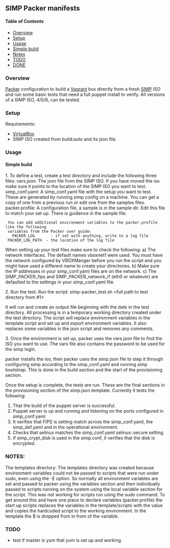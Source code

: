 ## SIMP Packer manifests

#### Table of Contents

* [Overview](#overview)
* [Setup](#setup)
* [Usage](#usage)
* [Simple build](#simple-build)
* [Notes](#notes)
* [TODO](#todo)
* [DONE](#done)

### Overview

[Packer](https://packer.io) configuration to build a [Vagrant](https://www.vagrantup.com/) box directly from a fresh [SIMP](https://github.com/NationalSecurityAgency/SIMP) ISO and run some basic tests that need a full puppet install to verify.   All versions of a SIMP ISO, 4/5/6, can be tested.

### Setup

Requirements:
  - [VirtualBox](https://www.virtualbox.org/wiki/Downloads)
  - SIMP ISO created from build:auto and its json file.

### Usage
#### Simple build
1\. To define a test, create a test directory and include the following three files:
      vars.json:  The json file from the SIMP ISO.  If you have moved the iso
           make sure it points to the location of the SIMP ISO you want to test.
      simp_conf.yaml:  A simp_conf.yaml file with the setup you want to test.  These
         are generated by running simp config on a machine.  You can get a copy of
         one from a previous run or edit one from the samples files.
      packer.profile:  A configuration file, a sample is in the sample dir.  Edit
           this file to match your set up.  There is guidance in the sample file.

     You can add additional environment variables to the packer.profile like the following
     variables from the Packer user guide:
	   PACKER_LOG       - if set with anything, write to a log file
     PACKER_LOG_PATH  - the location of the log file
  

When setting up your test files make sure to check the following:
   a) The network interfaces.  The default names vboxnet1 were used.  You must have the network configured by VBOXManger before you run the script and you might have used a different name to create your directories.
   b) Make sure the IP addresses in your simp_conf.yaml files are on the network.
   c) The SIMP_PACKER_fips and SIMP_PACKER_network_if  (eth0 or whatever) are defaulted to the settings in your simp_conf.yaml file. 

2\. Run the test: Run the script:
     simp-packer_test.sh <full path to test directory from #1>

It will run and create an output file beginning with the date in the test directory.
All processing is in a temporary working directory created under the test directory.
The script will replace environment variables in the template script and set up and export
environment variables.  It also replaces some variables in the json script and removes
any comments.

3\. Once the environment is set up, packer uses the vars.json file to find the ISO you want to
use.  The vars file also contains the password to be used for the simp login.

packer installs the iso, then packer uses the simp.json file to step it through
configuring simp according to the simp_conf.yaml and running simp bootstrap.
This is done in the build section and the start of the provisioning section.

Once the setup is complete, the tests are run.  These are the final sections in the
provisioning section of the simp.json.template.  Currently
it tests the following:
1) That the build of the puppet server is successful.
2) Puppet server is up and running and listening on the ports configured in simp_conf.yaml
3) It verifies that FIPS is setting match across the simp_conf.yaml, the simp_def.yaml and
   in the operational environment.
4) Checks that selinux matches the simp_conf.yaml selinux::secure setting.
5) If simp_crypt_disk is used in the simp.conf, it verifies that the disk is encrypted.

### NOTES: 
The templates directory:
  The templates directory was created because environment variables could not be passed to
scripts that were run under sudo, even using the -E option.  So normally all environment variables
are set and passed to packer using the variables section and then individually passed to scripts
running on the system using the local variable section for the script. This was not working for scripts
run using the sudo command.  To get around this and have one place to declare variables (packer.profile)
the start up scripts replaces the variables in the template/scripts with the value and copies the hardcoded
script to the working environment.  In the template the $ is dropped from in from of the variable. 


### TODO
- test if master is yum that yum is set up and working.

